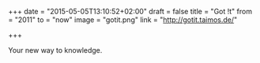 +++
date = "2015-05-05T13:10:52+02:00"
draft = false
title = "Got !t"
from = "2011"
to = "now"
image = "gotit.png"
link = "http://gotit.taimos.de/"

+++

Your new way to knowledge.
